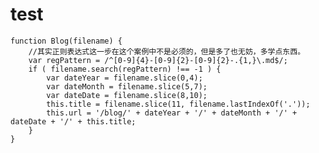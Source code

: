 # test

    function Blog(filename) {
        //其实正则表达式这一步在这个案例中不是必须的，但是多了也无妨，多学点东西。
        var regPattern = /^[0-9]{4}-[0-9]{2}-[0-9]{2}-.{1,}\.md$/;
        if ( filename.search(regPattern) !== -1 ) { 
            var dateYear = filename.slice(0,4);
            var dateMonth = filename.slice(5,7);
            var dateDate = filename.slice(8,10);
            this.title = filename.slice(11, filename.lastIndexOf('.'));
            this.url = '/blog/' + dateYear + '/' + dateMonth + '/' + dateDate + '/' + this.title;
        }
    }
